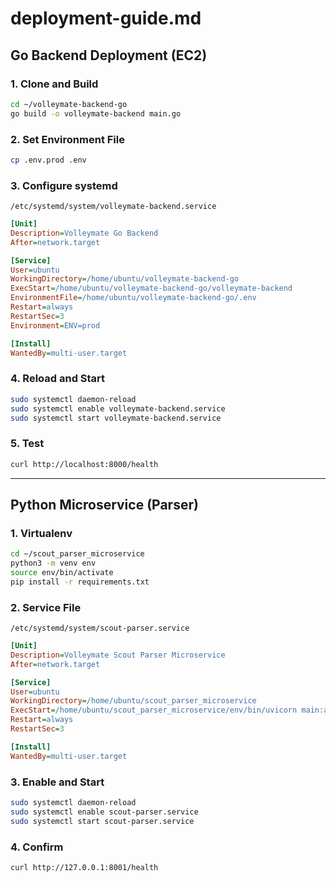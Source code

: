 # deployment-guide.md

## Go Backend Deployment (EC2)

### 1. Clone and Build

```bash
cd ~/volleymate-backend-go
go build -o volleymate-backend main.go
```

### 2. Set Environment File

```bash
cp .env.prod .env
```

### 3. Configure systemd

`/etc/systemd/system/volleymate-backend.service`

```ini
[Unit]
Description=Volleymate Go Backend
After=network.target

[Service]
User=ubuntu
WorkingDirectory=/home/ubuntu/volleymate-backend-go
ExecStart=/home/ubuntu/volleymate-backend-go/volleymate-backend
EnvironmentFile=/home/ubuntu/volleymate-backend-go/.env
Restart=always
RestartSec=3
Environment=ENV=prod

[Install]
WantedBy=multi-user.target
```

### 4. Reload and Start

```bash
sudo systemctl daemon-reload
sudo systemctl enable volleymate-backend.service
sudo systemctl start volleymate-backend.service
```

### 5. Test

```bash
curl http://localhost:8000/health
```

---

## Python Microservice (Parser)

### 1. Virtualenv

```bash
cd ~/scout_parser_microservice
python3 -m venv env
source env/bin/activate
pip install -r requirements.txt
```

### 2. Service File

`/etc/systemd/system/scout-parser.service`

```ini
[Unit]
Description=Volleymate Scout Parser Microservice
After=network.target

[Service]
User=ubuntu
WorkingDirectory=/home/ubuntu/scout_parser_microservice
ExecStart=/home/ubuntu/scout_parser_microservice/env/bin/uvicorn main:app --host 127.0.0.1 --port 8001
Restart=always
RestartSec=3

[Install]
WantedBy=multi-user.target
```

### 3. Enable and Start

```bash
sudo systemctl daemon-reload
sudo systemctl enable scout-parser.service
sudo systemctl start scout-parser.service
```

### 4. Confirm

```bash
curl http://127.0.0.1:8001/health
```
